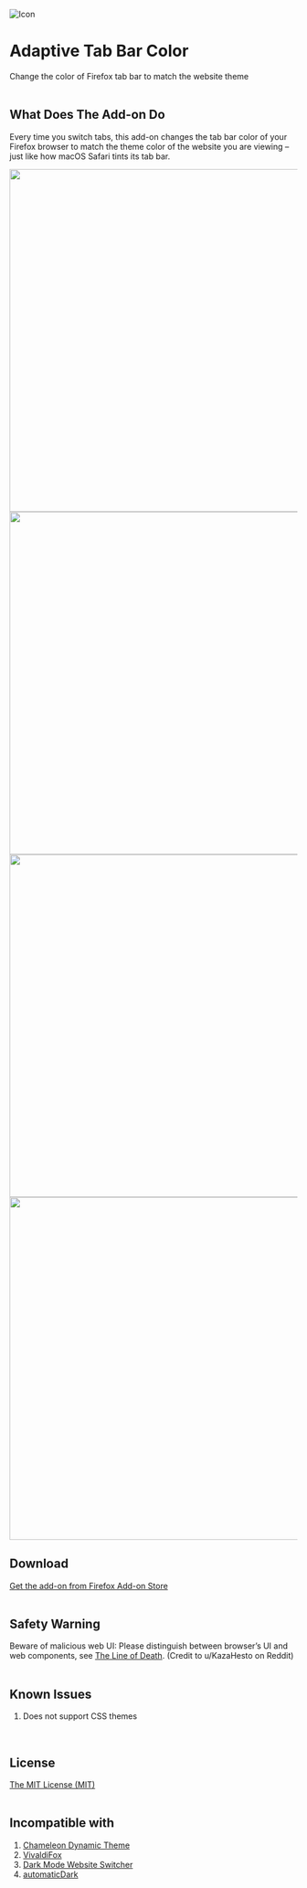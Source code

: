 ![Icon](https://github.com/YS-Wong/Adaptive-Tab-Bar-Color/blob/main/images/ATBC_128.png)
# Adaptive Tab Bar Color
Change the color of Firefox tab bar to match the website theme  
<br>

## What Does The Add-on Do
Every time you switch tabs, this add-on changes the tab bar color of your Firefox browser to match the theme color of the website you are viewing – just like how macOS Safari tints its tab bar.  

<img src="https://github.com/YS-Wong/Adaptive-Tab-Bar-Color/blob/main/pictures/ATBC_showcase_5.jpg" width="600">

<img src="https://github.com/YS-Wong/Adaptive-Tab-Bar-Color/blob/main/pictures/ATBC_showcase_4.jpg" width="600">

<img src="https://github.com/YS-Wong/Adaptive-Tab-Bar-Color/blob/main/pictures/ATBC_showcase_1.jpg" width="600">

<img src="https://github.com/YS-Wong/Adaptive-Tab-Bar-Color/blob/main/pictures/ATBC_showcase_2.jpg" width="600">
<br>

## Download
<a href="https://addons.mozilla.org/en-GB/firefox/addon/adaptive-tab-bar-color/">Get the add-on from Firefox Add-on Store</a>  
<br>

## Safety Warning
Beware of malicious web UI: Please distinguish between browser’s UI and web components, see <a href="https://textslashplain.com/2017/01/14/the-line-of-death/">The Line of Death</a>. (Credit to u/KazaHesto on Reddit)  
<br>

## Known Issues  
1. Does not support CSS themes  
<br>

## License
[The MIT License (MIT)](https://github.com/YS-Wong/Adaptive-Tab-Bar-Color/raw/main/LICENSE)  
<br>

## Incompatible with

1. <a href="https://addons.mozilla.org/en-GB/firefox/addon/chameleon-dynamic-theme-fixed/">Chameleon Dynamic Theme</a>  
2. <a href="https://addons.mozilla.org/en-GB/firefox/addon/vivaldifox/">VivaldiFox</a>  
3. <a href="https://addons.mozilla.org/en-GB/firefox/addon/dark-mode-website-switcher/">Dark Mode Website Switcher</a>  
4. <a href="https://addons.mozilla.org/en-US/firefox/addon/automatic-dark/">automaticDark</a>  
<br>
